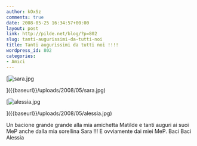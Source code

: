 ```yaml
---
author: kOxSz
comments: true
date: 2008-05-25 16:34:57+00:00
layout: post
link: http://pilde.net/blog/?p=802
slug: tanti-augurissimi-da-tutti-noi
title: Tanti augurissimi da tutti noi !!!!
wordpress_id: 802
categories:
- Amici
---
```


[![sara.jpg]({{baseurl}}/uploads/2008/05/sara.jpg)


]({{baseurl}}/uploads/2008/05/sara.jpg)



[![alessia.jpg]({{baseurl}}/uploads/2008/05/alessia.jpg)


]({{baseurl}}/uploads/2008/05/alessia.jpg)




Un bacione grande grande alla mia amichetta Matilde e tanti auguri ai suoi MeP anche dalla mia sorellina Sara !!! E ovviamente dai miei MeP. Baci Baci
Alessia 
